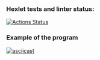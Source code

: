 ### Hexlet tests and linter status:
[![Actions Status](https://github.com/DmitryFedoreev/python-project-50/actions/workflows/hexlet-check.yml/badge.svg)](https://github.com/DmitryFedoreev/python-project-50/actions)


### Example of the program
[![asciicast](https://asciinema.org/a/666495.svg)](https://asciinema.org/a/666495)

